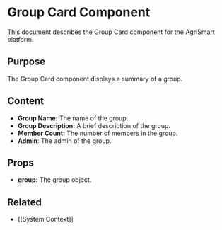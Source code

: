 # Group Card Component

This document describes the Group Card component for the AgriSmart platform.

## Purpose

The Group Card component displays a summary of a group.

## Content

*   **Group Name:** The name of the group.
*   **Group Description:** A brief description of the group.
*   **Member Count:** The number of members in the group.
* **Admin**: The admin of the group.

## Props

*   **group:** The group object.

## Related

* [[System Context]]
